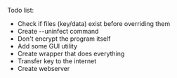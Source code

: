 Todo list:

* Check if files (key/data) exist before overriding them
* Create --uninfect command
* Don't encrypt the program itself
* Add some GUI utility
* Create wrapper that does everything
* Transfer key to the internet
* Create webserver
